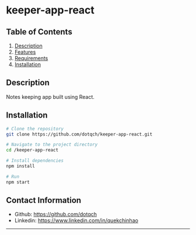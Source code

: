 # keeper-app-react

## Table of Contents

1. [Description](#description)
2. [Features](#features)
3. [Requirements](#requirements)
4. [Installation](#installation)

## Description

Notes keeping app built using React.

## Installation

```bash
# Clone the repository
git clone https://github.com/dotqch/keeper-app-react.git

# Navigate to the project directory
cd /keeper-app-react

# Install dependencies
npm install

# Run
npm start
```

## Contact Information

- Github: https://github.com/dotqch
- Linkedin: https://www.linkedin.com/in/quekchinhao

---

